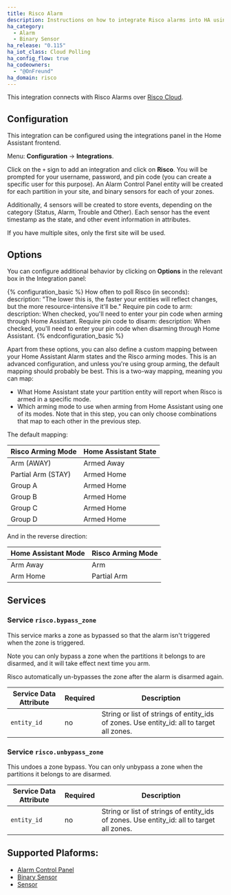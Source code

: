 ```yaml
---
title: Risco Alarm
description: Instructions on how to integrate Risco alarms into HA using Risco Cloud.
ha_category:
  - Alarm
  - Binary Sensor
ha_release: "0.115"
ha_iot_class: Cloud Polling
ha_config_flow: true
ha_codeowners:
  - "@OnFreund"
ha_domain: risco
---
```


This integration connects with Risco Alarms over [Risco Cloud](https://riscocloud.com/).

## Configuration

This integration can be configured using the integrations panel in the
Home Assistant frontend.

Menu: **Configuration** -> **Integrations**.

Click on the `+` sign to add an integration and click on **Risco**.
You will be prompted for your username, password, and pin code (you can create a specific user for this purpose).
An Alarm Control Panel entity will be created for each partition in your site, and binary sensors for each of your zones.

Additionally, 4 sensors will be created to store events, depending on the category (Status, Alarm, Trouble and Other). Each sensor
has the event timestamp as the state, and other event information in attributes.

If you have multiple sites, only the first site will be used.

## Options

You can configure additional behavior by clicking on **Options** in the relevant box in the Integration panel:

{% configuration_basic %}
How often to poll Risco (in seconds):
  description: "The lower this is, the faster your entities will reflect changes, but the more resource-intensive it'll be."
Require pin code to arm:
  description: When checked, you'll need to enter your pin code when arming through Home Assistant.
Require pin code to disarm:
  description: When checked, you'll need to enter your pin code when disarming through Home Assistant.
{% endconfiguration_basic %}

Apart from these options, you can also define a custom mapping between your Home Assistant Alarm states and the Risco arming modes.
This is an advanced configuration, and unless you're using group arming, the default mapping should probably be best.
This is a two-way mapping, meaning you can map:

- What Home Assistant state your partition entity will report when Risco is armed in a specific mode.
- Which arming mode to use when arming from Home Assistant using one of its modes. Note that in this step, you can only choose combinations that map to each other in the previous step.

The default mapping:

|Risco Arming Mode | Home Assistant State |
|---|---|
| Arm (AWAY) | Armed Away |
| Partial Arm (STAY) | Armed Home |
| Group A | Armed Home |
| Group B | Armed Home |
| Group C | Armed Home |
| Group D | Armed Home |

And in the reverse direction:

| Home Assistant Mode | Risco Arming Mode |
|---|---|
| Arm Away | Arm |
| Arm Home | Partial Arm |

## Services

### Service `risco.bypass_zone`

This service marks a zone as bypassed so that the alarm isn't triggered when the zone is triggered.

Note you can only bypass a zone when the partitions it belongs to are disarmed, and it will take effect next time you arm.

Risco automatically un-bypasses the zone after the alarm is disarmed again.

| Service Data Attribute | Required | Description |
| ---------------------- | -------- | ----------- |
| `entity_id`            | no     | String or list of strings of entity_ids of zones. Use entity_id: all to target all zones. |

### Service `risco.unbypass_zone`

This undoes a zone bypass. You can only unbypass a zone when the partitions it belongs to are disarmed.

| Service Data Attribute | Required | Description |
| ---------------------- | -------- | ----------- |
| `entity_id`            | no     | String or list of strings of entity_ids of zones. Use entity_id: all to target all zones. |

## Supported Plaforms:

- [Alarm Control Panel](/integrations/alarm_control_panel/)
- [Binary Sensor](/integrations/binary_sensor/)
- [Sensor](/integrations/sensor/)
